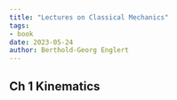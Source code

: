 ```yaml
---
title: "Lectures on Classical Mechanics"
tags:
- book
date: 2023-05-24
author: Berthold-Georg Englert
---
```

## Ch 1 Kinematics

